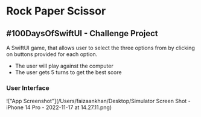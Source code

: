# Rock Paper Scissor

## #100DaysOfSwiftUI - Challenge Project

A SwiftUI game, that allows user to select the three options from by clicking on buttons provided for each option.

- The user will play against the computer 
- The user gets 5 turns to get the best score

### User Interface 
 
!["App Screenshot"](/Users/faizaankhan/Desktop/Simulator Screen Shot - iPhone 14 Pro - 2022-11-17 at 14.27.11.png)

